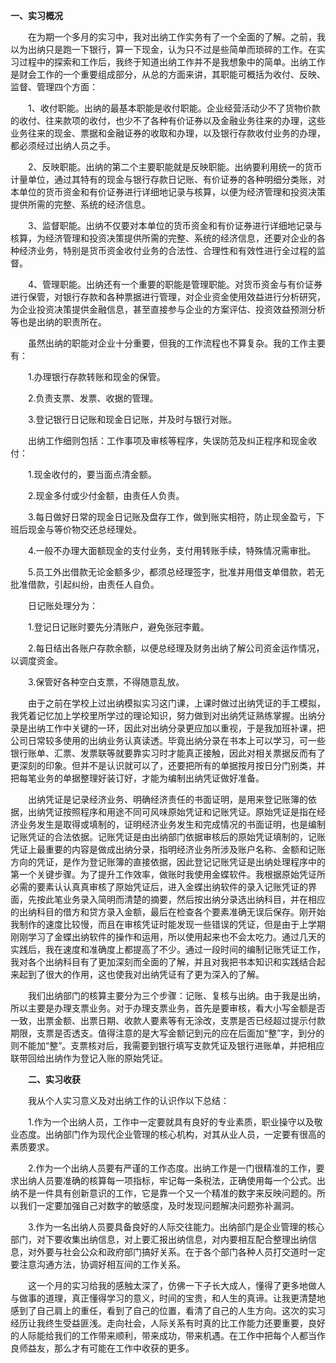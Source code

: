 **一、实习概况**

　　在为期一个多月的实习中，我对出纳工作实务有了一个全面的了解。之前，我以为出纳只是跑一下银行，算一下现金，认为只不过是些简单而琐碎的工作。在实习过程中的探索和工作后，我终于知道出纳工作并不是我想象中的简单。出纳工作是财会工作的一个重要组成部分，从总的方面来讲，其职能可概括为收付、反映、监督、管理四个方面：

　　1、收付职能。出纳的最基本职能是收付职能。企业经营活动少不了货物价款的收付、往来款项的收付，也少不了各种有价证券以及金融业务往来的办理，这些业务往来的现金、票据和金融证券的收取和办理，以及银行存款收付业务的办理，都必须经过出纳人员之手。

　　2、反映职能。出纳的第二个主要职能就是反映职能。出纳要利用统一的货币计量单位，通过其特有的现金与银行存款日记账、有价证券的各种明细分类账，对本单位的货币资金和有价证券进行详细地记录与核算，以便为经济管理和投资决策提供所需的完整、系统的经济信息。

　　3、监督职能。出纳不仅要对本单位的货币资金和有价证券进行详细地记录与核算，为经济管理和投资决策提供所需的完整、系统的经济信息，还要对企业的各种经济业务，特别是货币资金收付业务的合法性、合理性和有效性进行全过程的监督。

　　4、管理职能。出纳还有一个重要的职能是管理职能。对货币资金与有价证券进行保管，对银行存款和各种票据进行管理，对企业资金使用效益进行分析研究，为企业投资决策提供金融信息，甚至直接参与企业的方案评估、投资效益预测分析等也是出纳的职责所在。

　　虽然出纳的职能对企业十分重要，但我的工作流程也不算复杂。我的工作主要有：

　　1.办理银行存款转账和现金的保管。

　　2.负责支票、发票、收据的管理。

　　3.登记银行日记账和现金日记账，并及时与银行对账。

　　出纳工作细则包括：工作事项及审核等程序，失误防范及纠正程序和现金收付：

　　1.现金收付的，要当面点清金额。

　　2.现金多付或少付金额，由责任人负责。

　　3.每日做好日常的现金日记账及盘存工作，做到账实相符，防止现金盈亏，下班后现金与等价物交还总经理处。

　　4.一般不办理大面额现金的支付业务，支付用转账手续，特殊情况需审批。

　　5.员工外出借款无论金额多少，都须总经理签字，批准并用借支单借款，若无批准借款，引起纠纷，由责任人自负。

　　日记账处理分为：

　　1.登记日记账时要先分清账户，避免张冠李戴。

　　2.每日结出各账户存款余额，以便总经理及财务出纳了解公司资金运作情况，以调度资金。

　　3.保管好各种空白支票，不得随意乱放。

　　由于之前在学校上过出纳模拟实习这门课，上课时做过出纳凭证的手工模拟，我凭着记忆加上学校里所学过的理论知识，努力做到对出纳凭证熟练掌握。出纳分录是出纳工作中关键的一环，因此对出纳分录更应加以重视，于是我加班补课，把公司日常较多使用的出纳业务认真读透。毕竟出纳分录在书本上可以学习，可一些银行账单、汇票、发票联等就要靠实习时才能真正接触，因此对相关票据反而有了更深刻的印象。但并不是认识就可以了，还要把所有的单据按月按日分门别类，并把每笔业务的单据整理好装订好，才能为编制出纳凭证做好准备。

　　出纳凭证是记录经济业务、明确经济责任的书面证明，是用来登记账簿的依据，出纳凭证按照程序和用途不同可风味原始凭证和记账凭证。原始凭证是指在经济业务发生是取得或填制的，证明经济业务发生和完成情况的书面证明，也是编制记账凭证的合法依据。记账凭证是由出纳部门依据审核后的原始凭证填制的，记账凭证上最重要的内容是做成出纳分录，指明经济业务所涉及账户名称、金额和记账方向的凭证，是作为登记账簿的直接依据，因此登记记账凭证是出纳处理程序中的第一个关键步骤。为了提升工作效率，做账时我使用金蝶软件。我根据原始凭证所必需的要素认认真真审核了原始凭证后，进入金蝶出纳软件的录入记账凭证的界面，先按此笔业务录入简明而清楚的摘要，然后按出纳分录选出纳科目，并在相应的出纳科目的借方和贷方录入金额，最后在检查各个要素准确无误后保存。刚开始我制作的速度比较慢，而且在审核凭证时能发现一些错误的凭证，但是由于上学期刚刚学习了金蝶出纳软件的操作和运用，所以使用起来也不会太吃力。通过几天的实践后，我在速度和准确度上都提高了不少。通过一段时间的编制记账凭证工作，我对各个出纳科目有了更加深刻而全面的了解，并且对我把书本知识和实践结合起来起到了很大的作用，这也使我对出纳凭证有了更为深入的了解。

　　我们出纳部门的核算主要分为三个步骤：记账、复核与出纳。由于我是出纳，所以主要是办理支票业务。对于办理支票业务，首先是要审核，看大小写金额是否一致，出票金额、出票日期、收款人要素等有无涂改，支票是否已经超过提示付款期限，支票是否透支。值得注意的是大写金额记到元的应在后面加“整”字，到分的则不能加“整”。支票核对后，我需要到银行填写支款凭证及银行进账单，并把相应联带回给出纳作为登记入账的原始凭证。

　　**二、实习收获**

　　我从个人实习意义及对出纳工作的认识作以下总结：

　　1.作为一个出纳人员，工作中一定要就具有良好的专业素质，职业操守以及敬业态度。出纳部门作为现代企业管理的核心机构，对其从业人员，一定要有很高的素质要求。

　　2.作为一个出纳人员要有严谨的工作态度。出纳工作是一门很精准的工作，要求出纳人员要准确的核算每一项指标，牢记每一条税法，正确使用每一个公式。出纳不是一件具有创新意识的工作，它是靠一个又一个精准的数字来反映问题的。所以我们一定要加强自己对数字的敏感度，及时发现问题解决问题弥补漏洞。

　　3.作为一名出纳人员要具备良好的人际交往能力。出纳部门是企业管理的核心部门，对下要收集出纳信息，对上要汇报出纳信息，对内要相互配合整理出纳信息，对外要与社会公众和政府部门搞好关系。在于各个部门各种人员打交道时一定要注意沟通方法，协调好相互间的工作关系。

　　这一个月的实习给我的感触太深了，仿佛一下子长大成人，懂得了更多地做人与做事的道理，真正懂得学习的意义，时间的宝贵，和人生的真谛。让我更清楚地感到了自己肩上的重任，看到了自己的位置，看清了自己的人生方向。这次的实习经历让我终生受益匪浅。走向社会，人际关系有时真的比工作能力还要重要，良好的人际能给我们的工作带来顺利，带来成功，带来机遇。在工作中把每个人都当作良师益友，那么才有可能在工作中收获的更多。